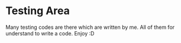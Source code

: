 # Testing Area
Many testing codes are there which are written by me. 
All of them for understand to write a code.
Enjoy :D

